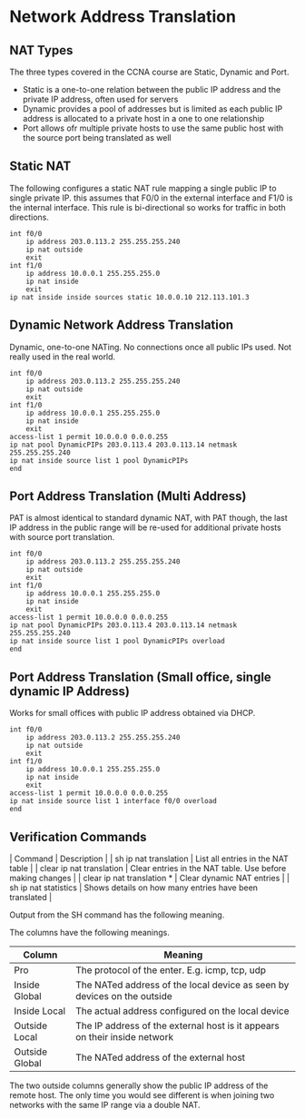 # Network Address Translation

## NAT Types

The three types covered in the CCNA course are Static, Dynamic and Port.

- Static is a one-to-one relation between the public IP address and the private IP address, often used for servers
- Dynamic provides a pool of addresses but is limited as each public IP address is allocated to a private host in a one to one relationship
- Port allows ofr multiple private hosts to use the same public host with the source port being translated as well

## Static NAT

The following configures a static NAT rule mapping a single public IP to single private IP. this assumes that F0/0 in the external
interface and F1/0 is the internal interface. This rule is bi-directional so works for traffic in both directions.

```cisco
int f0/0
    ip address 203.0.113.2 255.255.255.240
    ip nat outside
    exit
int f1/0
    ip address 10.0.0.1 255.255.255.0
    ip nat inside
    exit
ip nat inside inside sources static 10.0.0.10 212.113.101.3
```

## Dynamic Network Address Translation

Dynamic, one-to-one NATing. No connections once all public IPs used. Not really used in the real world.

```cisco
int f0/0
    ip address 203.0.113.2 255.255.255.240
    ip nat outside
    exit
int f1/0
    ip address 10.0.0.1 255.255.255.0
    ip nat inside
    exit
access-list 1 permit 10.0.0.0 0.0.0.255
ip nat pool DynamicPIPs 203.0.113.4 203.0.113.14 netmask 255.255.255.240
ip nat inside source list 1 pool DynamicPIPs
end
```

## Port Address Translation (Multi Address)

PAT is almost identical to standard dynamic NAT, with PAT though, the last IP address in the public range will be re-used for additional private hosts with source port translation.

```cisco
int f0/0
    ip address 203.0.113.2 255.255.255.240
    ip nat outside
    exit
int f1/0
    ip address 10.0.0.1 255.255.255.0
    ip nat inside
    exit
access-list 1 permit 10.0.0.0 0.0.0.255
ip nat pool DynamicPIPs 203.0.113.4 203.0.113.14 netmask 255.255.255.240
ip nat inside source list 1 pool DynamicPIPs overload
end
```

## Port Address Translation (Small office, single dynamic IP Address)

Works for small offices with public IP address obtained via DHCP.

```cisco
int f0/0
    ip address 203.0.113.2 255.255.255.240
    ip nat outside
    exit
int f1/0
    ip address 10.0.0.1 255.255.255.0
    ip nat inside
    exit
access-list 1 permit 10.0.0.0 0.0.0.255
ip nat inside source list 1 interface f0/0 overload
end
```

## Verification Commands

| Command | Description |
| sh ip nat translation | List all entries in the NAT table |
| clear ip nat translation | Clear entries in the NAT table. Use before making changes |
| clear ip nat translation * | Clear dynamic NAT entries |
| sh ip nat statistics | Shows details on how many entries have been translated |

Output from the SH command has the following meaning.

The columns have the following meanings.

| Column         | Meaning |
| -------------- | ------- |
| Pro            | The protocol of the enter. E.g. icmp, tcp, udp |
| Inside Global  | The NATed address of the local device as seen by devices on the outside |
| Inside Local   | The actual address configured on the local device |
| Outside Local  | The IP address of the external host is it appears on their inside network |
| Outside Global | The NATed address of the external host |

The two outside columns generally show the public IP address of the remote host. The only time you would see different
is when joining two networks with the same IP range via a double NAT.
